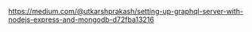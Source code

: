 https://medium.com/@utkarshprakash/setting-up-graphql-server-with-nodejs-express-and-mongodb-d72fba13216
